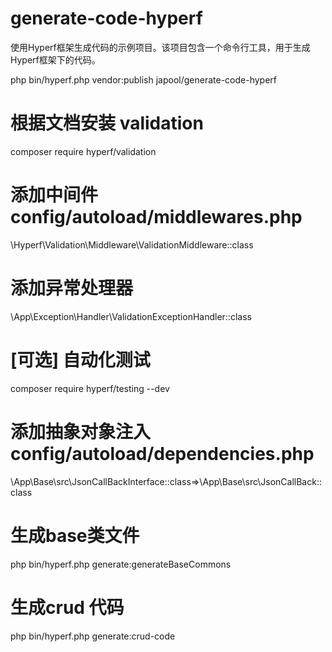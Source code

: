 # generate-code-hyperf

使用Hyperf框架生成代码的示例项目。该项目包含一个命令行工具，用于生成Hyperf框架下的代码。

php bin/hyperf.php vendor:publish japool/generate-code-hyperf

# 根据文档安装 validation
composer require hyperf/validation

# 添加中间件 config/autoload/middlewares.php
\Hyperf\Validation\Middleware\ValidationMiddleware::class

# 添加异常处理器
\App\Exception\Handler\ValidationExceptionHandler::class

# [可选] 自动化测试
composer require hyperf/testing --dev

# 添加抽象对象注入 config/autoload/dependencies.php
\App\Base\src\JsonCallBackInterface::class=>\App\Base\src\JsonCallBack::class

# 生成base类文件
php bin/hyperf.php generate:generateBaseCommons

# 生成crud 代码
php bin/hyperf.php generate:crud-code

